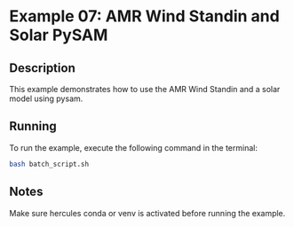 # Example 07: AMR Wind Standin and Solar PySAM

## Description

This example demonstrates how to use the AMR Wind Standin and a solar model using pysam.

## Running

To run the example, execute the following command in the terminal:

```bash
bash batch_script.sh
```

## Notes

Make sure hercules conda or venv is activated before running the example.